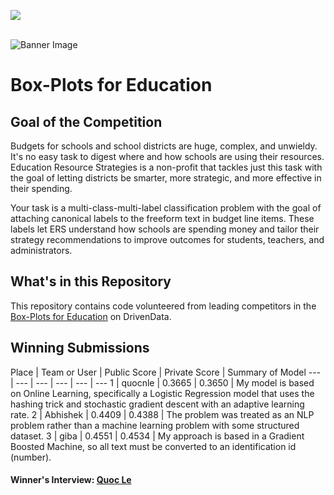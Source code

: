 [<img src='https://community.drivendata.org/uploads/default/optimized/1X/e055d38472b1ae95f54110375180ceb4449c026b_1_690x111.png'>](https://www.drivendata.org/)
<br><br>

![Banner Image](https://s3.amazonaws.com/drivendata/comp_images/4.jpg)

# Box-Plots for Education
## Goal of the Competition
Budgets for schools and school districts are huge, complex, and unwieldy. It's no easy task to digest where and how schools are using their resources. Education Resource Strategies is a non-profit that tackles just this task with the goal of letting districts be smarter, more strategic, and more effective in their spending.

Your task is a multi-class-multi-label classification problem with the goal of attaching canonical labels to the freeform text in budget line items. These labels let ERS understand how schools are spending money and tailor their strategy recommendations to improve outcomes for students, teachers, and administrators.

## What's in this Repository
This repository contains code volunteered from leading competitors in the [Box-Plots for Education](https://www.drivendata.org/competitions/4/) on DrivenData.

## Winning Submissions

Place | Team or User | Public Score | Private Score | Summary of Model
--- | --- | --- | --- | --- | ---
1 | quocnle | 0.3665 | 0.3650 | My model is based on Online Learning, specifically a Logistic Regression model that uses the hashing trick and stochastic gradient descent with an adaptive learning rate.
2 | Abhishek | 0.4409 | 0.4388 | The problem was treated as an NLP problem rather than a machine learning problem with some structured dataset.
3 | giba | 0.4551 | 0.4534 | My approach is based in a Gradient Boosted Machine, so all text must be converted to an identification id (number).


#### Winner's Interview: [Quoc Le](http://blog.drivendata.org/2015/02/26/box-plots-winner-interview-quoc-le/)
